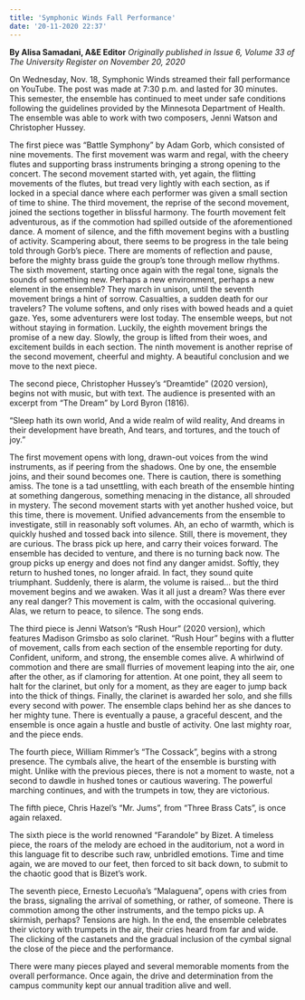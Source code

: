 ```yaml
---
title: 'Symphonic Winds Fall Performance'
date: '20-11-2020 22:37'
---
```


**By Alisa Samadani, A&E Editor** _Originally published in Issue 6, Volume 33 of The University Register on November 20, 2020_

On Wednesday, Nov. 18, Symphonic Winds streamed their fall performance on YouTube. The post was made at 7:30 p.m. and lasted for 30 minutes. This semester, the ensemble has continued to meet under safe conditions following the guidelines provided by the Minnesota Department of Health. The ensemble was able to work with two composers, Jenni Watson and Christopher Hussey. 

The first piece was “Battle Symphony” by Adam Gorb, which consisted of nine movements. The first movement was warm and regal, with the cheery flutes and supporting brass instruments bringing a strong opening to the concert. The second movement started with, yet again, the flitting movements of the flutes, but tread very lightly with each section, as if locked in a special dance where each performer was given a small section of time to shine. The third movement, the reprise of the second movement, joined the sections together in blissful harmony. The fourth movement felt adventurous, as if the commotion had spilled outside of the aforementioned dance. A moment of silence, and the fifth movement begins with a bustling of activity. Scampering about, there seems to be progress in the tale being told through Gorb’s piece. There are moments of reflection and pause, before the mighty brass guide the group’s tone through mellow rhythms. The sixth movement, starting once again with the regal tone, signals the sounds of something new. Perhaps a new environment, perhaps a new element in the ensemble? They march in unison, until the seventh movement brings a hint of sorrow. Casualties, a sudden death for our travelers? The volume softens, and only rises with bowed heads and a quiet gaze. Yes, some adventurers were lost today. The ensemble weeps, but not without staying in formation. Luckily, the eighth movement brings the promise of a new day. Slowly, the group is lifted from their woes, and excitement builds in each section. The ninth movement is another reprise of the second movement, cheerful and mighty. A beautiful conclusion and we move to the next piece.

The second piece, Christopher Hussey’s “Dreamtide” (2020 version), begins not with music, but with text. The audience is presented with an excerpt from “The Dream” by Lord Byron (1816).

“Sleep hath its own world,
And a wide realm of wild reality,
And dreams in their development have breath,
And tears, and tortures, and the touch of joy.”

The first movement opens with long, drawn-out voices from the wind instruments, as if peering from the shadows. One by one, the ensemble joins, and their sound becomes one. There is caution, there is something amiss. The tone is a tad unsettling, with each breath of the ensemble hinting at something dangerous, something menacing in the distance, all shrouded in mystery. The second movement starts with yet another hushed voice, but this time, there is movement. Unified advancements from the ensemble to investigate, still in reasonably soft volumes. Ah, an echo of warmth, which is quickly hushed and tossed back into silence. Still, there is movement, they are curious. The brass pick up here, and carry their voices forward. The ensemble has decided to venture, and there is no turning back now. The group picks up energy and does not find any danger amidst. Softly, they return to hushed tones, no longer afraid. In fact, they sound quite triumphant. Suddenly, there is alarm, the volume is raised… but the third movement begins and we awaken. Was it all just a dream? Was there ever any real danger? This movement is calm, with the occasional quivering. Alas, we return to peace, to silence. The song ends.

The third piece is Jenni Watson’s “Rush Hour” (2020 version), which features Madison Grimsbo as solo clarinet. “Rush Hour” begins with a flutter of movement, calls from each section of the ensemble reporting for duty. Confident, uniform, and strong, the ensemble comes alive. A whirlwind  of commotion and there are small flurries of movement leaping into the air, one after the other, as if clamoring for attention. At one point, they all seem to halt for the clarinet, but only for a moment, as they are eager to jump back into the thick of things. Finally, the clarinet is awarded her solo, and she fills every second with power. The ensemble claps behind her as she dances to her mighty tune. There is eventually a pause, a graceful descent, and the ensemble is once again a hustle and bustle of activity. One last mighty roar, and the piece ends.
 
The fourth piece, William Rimmer’s “The Cossack”, begins with a strong presence. The cymbals alive, the heart of the ensemble is bursting with might. Unlike with the previous pieces, there is not a moment to waste, not a second to dawdle in hushed tones or cautious wavering. The powerful marching continues, and with the trumpets in tow, they are victorious.
 
The fifth piece, Chris Hazel’s “Mr. Jums”, from “Three Brass Cats”, is once again relaxed. 
 
The sixth piece is the world renowned “Farandole” by Bizet. A timeless piece, the roars of the melody are echoed in the auditorium, not a word in this language fit to describe such raw, unbridled emotions. Time and time again, we are moved to our feet, then forced to sit back down, to submit to the chaotic good that is Bizet’s work. 
 
The seventh piece, Ernesto Lecuoña’s “Malaguena”, opens with cries from the brass, signaling the arrival of something, or rather, of someone. There is commotion among the other instruments, and the tempo picks up. A skirmish, perhaps? Tensions are high. In the end, the ensemble celebrates their victory with trumpets in the air, their cries heard from far and wide. The clicking of the castanets and the gradual inclusion of the cymbal signal the close of the piece and the performance.

There were many pieces played and several memorable moments from the overall performance. Once again, the drive and determination from the campus community kept our annual tradition alive and well.

 
